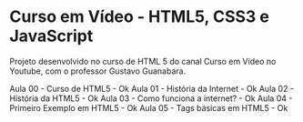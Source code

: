 # Curso em Vídeo - HTML5, CSS3 e JavaScript

Projeto desenvolvido no curso de HTML 5 do canal Curso em Vídeo no Youtube, com o professor Gustavo Guanabara.

Aula 00 - Curso de HTML5 - Ok
Aula 01 - História da Internet - Ok
Aula 02 - História da HTML5 - Ok
Aula 03 - Como funciona a internet? - Ok
Aula 04 - Primeiro Exemplo em HTML5 - Ok
Aula 05 - Tags básicas em HTML5 - Ok